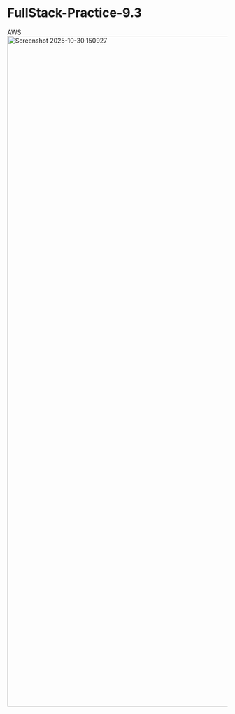 # FullStack-Practice-9.3
AWS
<img width="2503" height="1533" alt="Screenshot 2025-10-30 150927" src="https://github.com/user-attachments/assets/64ade941-2906-4e6e-990f-a62bb4fea716" />
